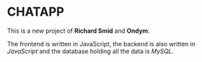 <H1>CHATAPP</H1>

  <p>This is a new project of <b>Richard Smid</b> and <b>Ondym</b>.</p>
<p>The frontend is written in JavaScript, the backend is also written in <i>JavaScript</i> and the database holding all the data is <i>MySQL.</i></p>